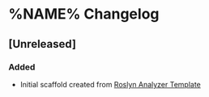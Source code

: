 <!-- Keep a Changelog guide -> https://keepachangelog.com -->

# %NAME% Changelog

## [Unreleased]
### Added
- Initial scaffold created from [Roslyn Analyzer Template](https://github.com/nowsprinting/RoslynAnalyzerTemplate)
